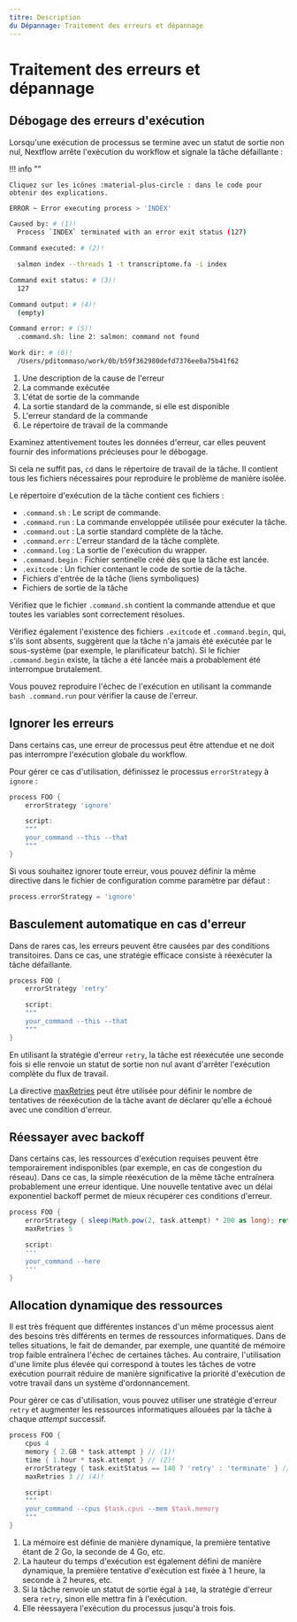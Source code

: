 ```yaml
---
titre: Description
du Dépannage: Traitement des erreurs et dépannage
---
```


# Traitement des erreurs et dépannage

## Débogage des erreurs d'exécution

Lorsqu'une exécution de processus se termine avec un statut de sortie non nul, Nextflow arrête l'exécution du workflow et signale la tâche défaillante :

!!! info ""

    Cliquez sur les icônes :material-plus-circle : dans le code pour obtenir des explications.

```bash
ERROR ~ Error executing process > 'INDEX'

Caused by: # (1)!
  Process `INDEX` terminated with an error exit status (127)

Command executed: # (2)!

  salmon index --threads 1 -t transcriptome.fa -i index

Command exit status: # (3)!
  127

Command output: # (4)!
  (empty)

Command error: # (5)!
  .command.sh: line 2: salmon: command not found

Work dir: # (6)!
  /Users/pditommaso/work/0b/b59f362980defd7376ee0a75b41f62
```

1. Une description de la cause de l'erreur
2. La commande exécutée
3. L'état de sortie de la commande
4. La sortie standard de la commande, si elle est disponible
5. L'erreur standard de la commande
6. Le répertoire de travail de la commande

Examinez attentivement toutes les données d'erreur, car elles peuvent fournir des informations précieuses pour le débogage.

Si cela ne suffit pas, `cd` dans le répertoire de travail de la tâche. Il contient tous les fichiers nécessaires pour reproduire le problème de manière isolée.

Le répertoire d'exécution de la tâche contient ces fichiers :

-   `.command.sh` : Le script de commande.
-   `.command.run` : La commande enveloppée utilisée pour exécuter la tâche.
-   `.command.out` : La sortie standard complète de la tâche.
-   `.command.err` : L'erreur standard de la tâche complète.
-   `.command.log` : La sortie de l'exécution du wrapper.
-   `.command.begin` : Fichier sentinelle créé dès que la tâche est lancée.
-   `.exitcode` : Un fichier contenant le code de sortie de la tâche.
-   Fichiers d'entrée de la tâche (liens symboliques)
-   Fichiers de sortie de la tâche

Vérifiez que le fichier `.command.sh` contient la commande attendue et que toutes les variables sont correctement résolues.

Vérifiez également l'existence des fichiers `.exitcode` et `.command.begin`, qui, s'ils sont absents, suggèrent que la tâche n'a jamais été exécutée par le sous-système (par exemple, le planificateur batch). Si le fichier `.command.begin` existe, la tâche a été lancée mais a probablement été interrompue brutalement.

Vous pouvez reproduire l'échec de l'exécution en utilisant la commande `bash .command.run` pour vérifier la cause de l'erreur.

## Ignorer les erreurs

Dans certains cas, une erreur de processus peut être attendue et ne doit pas interrompre l'exécution globale du workflow.

Pour gérer ce cas d'utilisation, définissez le processus `errorStrategy` à `ignore` :

```groovy linenums="1"
process FOO {
    errorStrategy 'ignore'

    script:
    """
    your_command --this --that
    """
}
```

Si vous souhaitez ignorer toute erreur, vous pouvez définir la même directive dans le fichier de configuration comme paramètre par défaut :

```groovy
process.errorStrategy = 'ignore'
```

## Basculement automatique en cas d'erreur

Dans de rares cas, les erreurs peuvent être causées par des conditions transitoires. Dans ce cas, une stratégie efficace consiste à réexécuter la tâche défaillante.

```groovy linenums="1"
process FOO {
    errorStrategy 'retry'

    script:
    """
    your_command --this --that
    """
}
```

En utilisant la stratégie d'erreur `retry`, la tâche est réexécutée une seconde fois si elle renvoie un statut de sortie non nul avant d'arrêter l'exécution complète du flux de travail.

La directive [maxRetries](https://www.nextflow.io/docs/latest/process.html#maxretries) peut être utilisée pour définir le nombre de tentatives de réexécution de la tâche avant de déclarer qu'elle a échoué avec une condition d'erreur.

## Réessayer avec backoff

Dans certains cas, les ressources d'exécution requises peuvent être temporairement indisponibles (par exemple, en cas de congestion du réseau). Dans ce cas, la simple réexécution de la même tâche entraînera probablement une erreur identique. Une nouvelle tentative avec un délai exponentiel backoff permet de mieux récupérer ces conditions d'erreur.

```groovy linenums="1"
process FOO {
    errorStrategy { sleep(Math.pow(2, task.attempt) * 200 as long); return 'retry' }
    maxRetries 5

    script:
    '''
    your_command --here
    '''
}
```

## Allocation dynamique des ressources

Il est très fréquent que différentes instances d'un même processus aient des besoins très différents en termes de ressources informatiques. Dans de telles situations, le fait de demander, par exemple, une quantité de mémoire trop faible entraînera l'échec de certaines tâches. Au contraire, l'utilisation d'une limite plus élevée qui correspond à toutes les tâches de votre exécution pourrait réduire de manière significative la priorité d'exécution de votre travail dans un système d'ordonnancement.

Pour gérer ce cas d'utilisation, vous pouvez utiliser une stratégie d'erreur `retry` et augmenter les ressources informatiques allouées par la tâche à chaque _attempt_ successif.

```groovy linenums="1"
process FOO {
    cpus 4
    memory { 2.GB * task.attempt } // (1)!
    time { 1.hour * task.attempt } // (2)!
    errorStrategy { task.exitStatus == 140 ? 'retry' : 'terminate' } // (3)!
    maxRetries 3 // (4)!

    script:
    """
    your_command --cpus $task.cpus --mem $task.memory
    """
}
```

1. La mémoire est définie de manière dynamique, la première tentative étant de 2 Go, la seconde de 4 Go, etc.
2. La hauteur du temps d'exécution est également défini de manière dynamique, la première tentative d'exécution est fixée à 1 heure, la seconde à 2 heures, etc.
3. Si la tâche renvoie un statut de sortie égal à `140`, la stratégie d'erreur sera `retry`, sinon elle mettra fin à l'exécution.
4. Elle réessayera l'exécution du processus jusqu'à trois fois.
